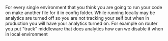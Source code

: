 For every single environment that you think you are going to run your code on make another file for it in config folder.
While running locally may be analytics are turned off so you are not tracking your self but when in production you will have your analytics turned on.
For example on router you put "track" middleware that does analytics how can we disable it when in local environment